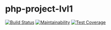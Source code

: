 # php-project-lvl1

[![Build Status](https://travis-ci.com/nokoboprog/php-project-lvl1.svg?branch=master)](https://travis-ci.com/nokoboprog/php-project-lvl1)
[![Maintainability](https://api.codeclimate.com/v1/badges/1e53b6b5d79c95c6885e/maintainability)](https://codeclimate.com/github/nokoboprog/php-project-lvl1/maintainability)
[![Test Coverage](https://api.codeclimate.com/v1/badges/1e53b6b5d79c95c6885e/test_coverage)](https://codeclimate.com/github/nokoboprog/php-project-lvl1/test_coverage)

##
